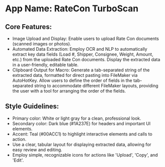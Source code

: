 # **App Name**: RateCon TurboScan

## Core Features:

- Image Upload and Display: Enable users to upload Rate Con documents (scanned images or photos).
- Automated Data Extraction: Employ OCR and NLP to automatically extract key data fields (Load #, Shipper, Consignee, Weight, Amount, etc.) from the uploaded Rate Con documents. Display the extracted data in a user-friendly, editable table.
- Clipboard Output for Macro: Generate a tab-separated string of the extracted data, formatted for direct pasting into FileMaker via AutoHotKey. Allow users to define the order of fields in the tab-separated string to accommodate different FileMaker layouts, providing the user with a tool for arranging the order of the fields.

## Style Guidelines:

- Primary color: White or light gray for a clean, professional look.
- Secondary color: Dark blue (#1A237E) for headers and important UI elements.
- Accent: Teal (#00ACC1) to highlight interactive elements and calls to action.
- Use a clear, tabular layout for displaying extracted data, allowing for easy review and editing.
- Employ simple, recognizable icons for actions like 'Upload', 'Copy', and 'Edit'.